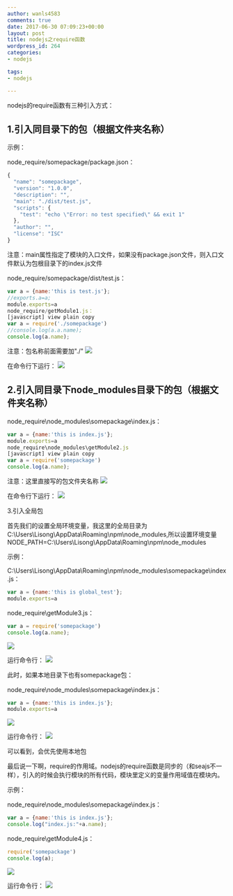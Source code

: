 ```yaml
---
author: wanls4583
comments: true
date: 2017-06-30 07:09:23+00:00
layout: post
title: nodejs之require函数
wordpress_id: 264
categories:
- nodejs

tags:
- nodejs

---
```


nodejs的require函数有三种引入方式：

## 1.引入同目录下的包（根据文件夹名称）

示例：

node_require/somepackage/package.json：
```javascript
{  
  "name": "somepackage",  
  "version": "1.0.0",  
  "description": "",  
  "main": "./dist/test.js",  
  "scripts": {  
    "test": "echo \"Error: no test specified\" && exit 1"  
  },  
  "author": "",  
  "license": "ISC"  
}  
```
注意：main属性指定了模块的入口文件，如果没有package.json文件，则入口文件默认为包根目录下的index.js文件

node_require/somepackage/dist/test.js：
```javascript
var a = {name:'this is test.js'};  
//exports.a=a;  
module.exports=a  
node_require/getModule1.js：
[javascript] view plain copy
var a = require('./somepackage')  
//console.log(a.a.name);  
console.log(a.name); 
``` 
注意：包名称前面需要加"./"
![](https://wanls4583.github.io/images/posts/nodejs/2017-06-30-nodejs之require函数-1.jpg)

在命令行下运行：
![](https://wanls4583.github.io/images/posts/nodejs/2017-06-30-nodejs之require函数-2.jpg)

## 2.引入同目录下node_modules目录下的包（根据文件夹名称）
node_require\node_modules\somepackage\index.js：
```javascript
var a = {name:'this is index.js'};  
module.exports=a  
node_require\node_modules\getModule2.js
[javascript] view plain copy
var a = require('somepackage')  
console.log(a.name);  
```
注意：这里直接写的包文件夹名称
![](https://wanls4583.github.io/images/posts/nodejs/2017-06-30-nodejs之require函数-3.jpg)

在命令行下运行：
![](https://wanls4583.github.io/images/posts/nodejs/2017-06-30-nodejs之require函数-4.jpg)

3.引入全局包

首先我们的设置全局环境变量，我这里的全局目录为C:\Users\Lisong\AppData\Roaming\npm\node_modules,所以设置环境变量NODE_PATH=C:\Users\Lisong\AppData\Roaming\npm\node_modules

示例：

C:\Users\Lisong\AppData\Roaming\npm\node_modules\somepackage\index.js：
```javascript
var a = {name:'this is global_test'};  
module.exports=a  
```
node_require\getModule3.js：
```javascript
var a = require('somepackage')  
console.log(a.name);  
```
![](https://wanls4583.github.io/images/posts/nodejs/2017-06-30-nodejs之require函数-5.jpg)

运行命令行：
![](https://wanls4583.github.io/images/posts/nodejs/2017-06-30-nodejs之require函数-6.jpg)

此时，如果本地目录下也有somepackage包：

node_require\node_modules\somepackage\index.js：
```javascript
var a = {name:'this is index.js'};  
module.exports=a  
```
![](https://wanls4583.github.io/images/posts/nodejs/2017-06-30-nodejs之require函数-7.jpg)

运行命令行：
![](https://wanls4583.github.io/images/posts/nodejs/2017-06-30-nodejs之require函数-8.jpg)

可以看到，会优先使用本地包

最后说一下啊，require的作用域。nodejs的require函数是同步的（和seajs不一样），引入的时候会执行模块的所有代码，模块里定义的变量作用域值在模块内。

示例：

node_require\node_modules\somepackage\index.js：
```javascript
var a = {name:'this is index.js'};  
console.log("index.js:"+a.name);  
```
node_require\getModule4.js：
```javascript
require('somepackage')  
console.log(a);  
```
![](https://wanls4583.github.io/images/posts/nodejs/2017-06-30-nodejs之require函数-9.jpg)

运行命令行：
![](https://wanls4583.github.io/images/posts/nodejs/2017-06-30-nodejs之require函数-10.jpg)

